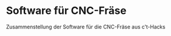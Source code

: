 Software für CNC-Fräse
==================

Zusammenstellung der Software für die CNC-Fräse aus c't-Hacks
